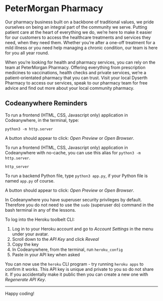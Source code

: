 # PeterMorgan Pharmacy

Our pharmacy business built on a backbone of traditional values, we pride ourselves on being an integral part of the community we serve. Putting patient care at the heart of everything we do, we’re here to make it easier for our customers to access the healthcare treatments and services they need, when they need them. Whether you’re after a one-off treatment for a mild illness or you need help managing a chronic condition, our team is here for you all year round.

When you’re looking for health and pharmacy services, you can rely on the team at PeterMorgan Pharmacy. Offering everything from prescription medicines to vaccinations, health checks and private services, we’re a patient-orientated pharmacy that you can trust. Visit your local Dyserth Pharmacy to access our services, speak to our pharmacy team for free advice and find out more about your local community pharmacy.


## Codeanywhere Reminders

To run a frontend (HTML, CSS, Javascript only) application in Codeanywhere, in the terminal, type:

`python3 -m http.server`

A button should appear to click: _Open Preview_ or _Open Browser_.

To run a frontend (HTML, CSS, Javascript only) application in Codeanywhere with no-cache, you can use this alias for `python3 -m http.server`.

`http_server`

To run a backend Python file, type `python3 app.py`, if your Python file is named `app.py` of course.

A button should appear to click: _Open Preview_ or _Open Browser_.

In Codeanywhere you have superuser security privileges by default. Therefore you do not need to use the `sudo` (superuser do) command in the bash terminal in any of the lessons.

To log into the Heroku toolbelt CLI:

1. Log in to your Heroku account and go to _Account Settings_ in the menu under your avatar.
2. Scroll down to the _API Key_ and click _Reveal_
3. Copy the key
4. In Codeanywhere, from the terminal, run `heroku_config`
5. Paste in your API key when asked

You can now use the `heroku` CLI program - try running `heroku apps` to confirm it works. This API key is unique and private to you so do not share it. If you accidentally make it public then you can create a new one with _Regenerate API Key_.

---

Happy coding!
